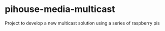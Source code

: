 # pihouse-media-multicast
Project to develop a new multicast solution using a series of raspberry pis
